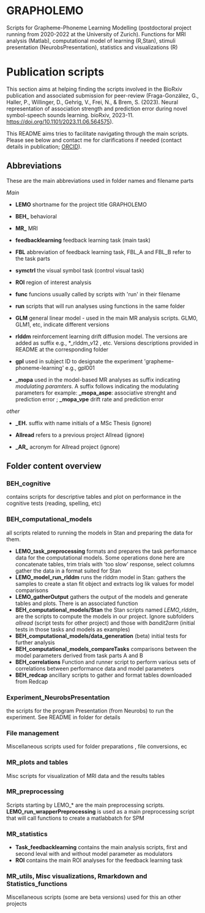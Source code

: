 # GRAPHOLEMO
Scripts for Grapheme-Phoneme Learning Modelling  (postdoctoral project running from 2020-2022 at the University of Zurich). Functions for MRI analysis (Matlab), computational model of learning (R,Stan), stimuli presentation (NeurobsPresentation), statistics and visualizations (R)

# Publication scripts 
This section aims at helping finding the scripts involved in the BioRxiv publication and associated submission for peer-review (Fraga-González, G., Haller, P., Willinger, D., Gehrig, V., Frei, N., & Brem, S. (2023). Neural representation of association strength and prediction error during novel symbol-speech sounds learning. bioRxiv, 2023-11. https://doi.org/10.1101/2023.11.06.564575). 

This README aims tries to facilitate navigating through the main scripts. Please see below and contact me for clarifications if needed (contact details in publication; [ORCID](http://orcid.org/0000-0002-1857-8607)). 

## Abbreviations 
These are the main abbreviations used in folder names and filename parts

_Main_

-  **LEMO** shortname for the project title GRAPHOLEMO 

-  **BEH_**  behavioral

-  **MR_**  MRI

-  **feedbacklearning** feedback learning task (main task)

-  **FBL**  abbreviation of feedback learning task, FBL_A and FBL_B refer to the task parts

-  **symctrl** the visual symbol task (control visual task)

-  **ROI** region of interest analysis

-  **func** funcions usually called by scripts with 'run' in their filename

-  **run** scripts that will run analyses using functions in the same folder

-  **GLM** general linear model - used in the main MR analysis scripts. GLM0, GLM1, etc, indicate different versions

-  **rlddm** reinforcement learning drift diffusion model. The versions are added as suffix e.g., \*_rlddm_v12 , etc. Versions descriptions provided in README at the corresponding folder

-  **gpl** used in subject ID to designate the experiment  'grapheme-phoneme-learning' e.g., gpl001

- **_mopa** used in the model-based MR analyses as suffix indicating _modulating paramters_. A suffix follows indicating the modulating parameters for example:  **_mopa_aspe**: associative strenght and prediction error ; **_mopa_vpe** drift rate and prediction error 

_other_

-  **_EH.** suffix with name initials of a MSc Thesis (ignore)

-  **Allread**  refers to a previous project Allread (ignore)

-  **\_AR\_** acronym for Allread project (ignore)

## Folder content overview

### BEH_cognitive
contains scripts for descriptive tables and plot on performance in the cognitive tests (reading, spelling, etc) 

### BEH_computational_models
all scripts related to running the models in Stan and preparing the data for them.
-  **LEMO_task_preprocessing** formats and prepares the task performance data for the computational models. Some operations done here are concatenate tables, trim trials with 'too slow' response, select columns gather the data in a format suited for Stan
-  **LEMO_model_run_rlddm**  runs the rlddm model in Stan: gathers the samples to create a stan fit object and extracts log lik values for model comparisons
-  **LEMO_gatherOutput**  gathers the output of the models and generate tables and plots. There is an associated function 
- **BEH_computational_models/Stan** the Stan scripts named *LEMO_rlddm_* are the scripts to compute the models in our project. Ignore subfolders *allread*  (script tests  for other project) and those with _bandit2arm_ (initial tests in those tasks and models as examples)
- **BEH_computational_models/data_generation** (beta) initial tests for further analysis
- **BEH_computational_models_compareTasks** comparisons between the model parameters derived from task parts A and B
- **BEH_correlations** Function and runner script to perform various sets of correlations between performance data and model parameters
- **BEH_redcap** ancillary scripts to gather and format tables downloaded from Redcap
  
### Experiment_NeurobsPresentation
the scripts for the program Presentation (from Neurobs) to run the experiment. See README in folder for details 

### File management 
Miscellaneous scripts used for folder preparations , file conversions, ec

### MR_plots and tables
Misc scripts for visualization of MRI data and the results tables

### MR_preprocessing 
Scripts starting by LEMO_\*  are the main preprocessing scripts.  **LEMO_run_wrapperPreprocessing** is used as a main preprocessing script that will call functions to create a matlabbatch for SPM 

### MR_statistics 
-  **Task_feedbacklearning** contains the main analysis scripts, first and second leval with and without model parameter as modulators
-  **ROI** contains the main ROI analyses for the feedback learning task

### MR_utils, Misc visualizations, Rmarkdown and Statistics_functions 
Miscellaneous scripts (some are beta versions) used for this an other projects 
